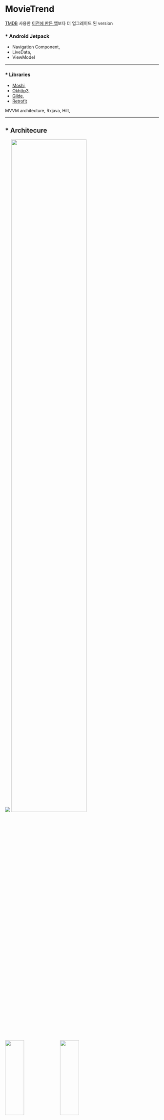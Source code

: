 # MovieTrend


[TMDB](https://www.themoviedb.org/) 사용한 [이전에 만든 앱](https://github.com/SwKims/MVVM_MovieApp)보다 더 업그레이드 된 version



### * Android Jetpack
- Navigation Component,   
- LiveData,   
- ViewModel
- - -
 
### * Libraries
  
- [Moshi](https://github.com/square/moshi),   
- [Okhttp3](https://github.com/square/okhttp),   
- [Gilde](https://github.com/bumptech/glide),    
- [Retrofit](https://github.com/square/retrofit)

MVVM architecture, Rxjava, Hilt,   
- - -

## * Architecure

<img src="https://user-images.githubusercontent.com/71965874/107483462-6f4cd380-6bc4-11eb-86b3-a9e43e9eb98e.PNG">


<img src="https://user-images.githubusercontent.com/71965874/111738338-86b66500-88c4-11eb-995a-a27435a17abd.PNG" width="70%" height="75%">

<p float="center">
<img src="https://user-images.githubusercontent.com/71965874/111738636-080df780-88c5-11eb-9590-06095ba1aa7a.jpg" width="35%" height="25%">
<img src="https://user-images.githubusercontent.com/71965874/111738642-093f2480-88c5-11eb-8923-110317f36e10.jpg" width="35%" height="25%">
</p>

<p float="center">
<img src="https://user-images.githubusercontent.com/71965874/111738645-09d7bb00-88c5-11eb-8d66-6c0096e002fc.jpg" width="35%" height="25%">
<img src="https://user-images.githubusercontent.com/71965874/111738649-0ba17e80-88c5-11eb-9d8a-ed6de6d9de83.jpg" width="35%" height="25%">
</p>

<p float="center">
<img src="https://user-images.githubusercontent.com/71965874/111738647-0b08e800-88c5-11eb-9232-91e7e1221d0c.jpg" width="35%" height="35%">
<img src="https://user-images.githubusercontent.com/71965874/111738648-0b08e800-88c5-11eb-8b4c-8b06c08ec453.jpg" width="35%" height="35%">
</p>


